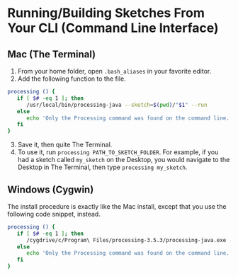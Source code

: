 # Running/Building Sketches From Your CLI (Command Line Interface)

## Mac (The Terminal)
1. From your home folder, open `.bash_aliases` in your favorite editor.
2. Add the following function to the file.

```bash
processing () {
   if [ $# -eq 1 ]; then
      /usr/local/bin/processing-java --sketch=$(pwd)/"$1" --run
   else
      echo 'Only the Processing command was found on the command line. The path to the sketch much also be included.'
   fi
}
```

3. Save it, then quite The Terminal.
4. To use it, run `processing PATH_TO_SKETCH_FOLDER`. For example, if you had a sketch called `my_sketch` on the Desktop, you would navigate to the Desktop in The Terminal, then type `processing my_sketch`.

## Windows (Cygwin)
The install procedure is exactly like the Mac install, except that you use the following code snippet, instead.

```bash
processing () {
   if [ $# -eq 1 ]; then
      /cygdrive/c/Program\ Files/processing-3.5.3/processing-java.exe --sketch=$(cygpath -aw .)/"$1" --run
   else
      echo 'Only the Processing command was found on the command line. The path to the sketch much also be included.'
   fi
}
```
